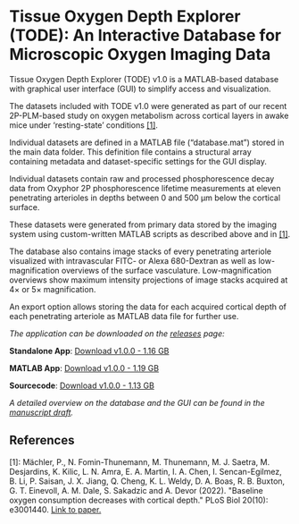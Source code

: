 # Tissue Oxygen Depth Explorer (TODE): An Interactive Database for Microscopic Oxygen Imaging Data
Tissue Oxygen Depth Explorer (TODE) v1.0 is a MATLAB-based database with graphical user interface (GUI) to simplify access and visualization.

The datasets included with TODE v1.0 were generated as part of our recent 2P-PLM-based study on oxygen metabolism across cortical layers in awake mice under ‘resting-state’ conditions [[1]](https://dx.plos.org/10.1371/journal.pbio.3001440). 

Individual datasets are defined in a MATLAB file (“database.mat”) stored in the main data folder. This definition file contains a structural array containing metadata and dataset-specific settings for the GUI display. 

Individual datasets contain raw and processed phosphorescence decay data from Oxyphor 2P phosphorescence lifetime measurements at eleven penetrating arterioles in depths between 0 and 500 μm below the cortical surface.

These datasets were generated from primary data stored by the imaging system using custom-written MATLAB scripts as described above and in [[1]](https://dx.plos.org/10.1371/journal.pbio.3001440).

The database also contains image stacks of every penetrating arteriole visualized with intravascular FITC- or Alexa 680-Dextran as well as low-magnification overviews of the surface vasculature. 
Low-magnification overviews show maximum intensity projections of image stacks acquired at 4× or 5× magnification. 

An export option allows storing the data for each acquired cortical depth of each penetrating arteriole as MATLAB data file for further use. 

*The application can be downloaded on the [releases](https://github.com/NIL-NeuroScience/tode/releases/) page:*

**Standalone App**: [Download v1.0.0 - 1.16 GB](https://github.com/NIL-NeuroScience/tode/releases/download/v1.0.0/TODEInstaller_web.exe)

**MATLAB App**: [Download v1.0.0 - 1.19 GB](https://github.com/NIL-NeuroScience/tode/releases/download/v1.0.0/TODE.mlappinstall)

**Sourcecode**: [Download v1.0.0 - 1.13 GB](https://github.com/NIL-NeuroScience/tode/releases/download/v1.0.0/TODEsource.zip)

*A detailed overview on the database and the GUI can be found in the [manuscript draft](TODE_Manuscript_v1.pdf).*

## References
[1]: Mächler, P., N. Fomin-Thunemann, M. Thunemann, M. J. Saetra, M. Desjardins, K. Kilic, L. N. Amra, E. A. Martin, I. A. Chen, I. Sencan-Egilmez, B. Li, P. Saisan, J. X. Jiang, Q. Cheng, K. L. Weldy, D. A. Boas, R. B. Buxton, G. T. Einevoll, A. M. Dale, S. Sakadzic and A. Devor (2022). "Baseline oxygen consumption decreases with cortical depth." PLoS Biol 20(10): e3001440. [Link to paper.](https://dx.plos.org/10.1371/journal.pbio.3001440)
